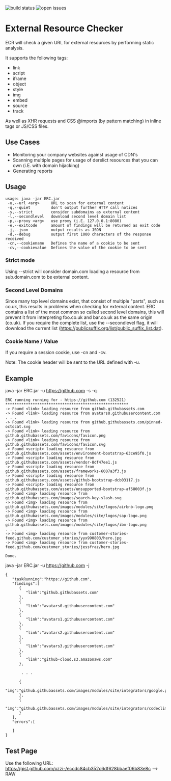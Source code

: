![build status](https://api.travis-ci.com/ozzi-/ECR.svg?branch=master)
![open issues](https://img.shields.io/github/issues/ozzi-/erc.svg)

# External Resource Checker
ECR will check a given URL for external resources by performing static analysis. 

It supports the following tags:
- link
- script
- iframe
- object
- style
- img
- embed
- source
- track

As well as XHR requests and CSS @imports (by pattern matching) in inline tags or JS/CSS files.

## Use Cases
- Monitoring your company websites against usage of CDN's
- Scanning multiple pages for usage of derelict resources that you can own (i.E. with domain hijacking)
- Generating reports 

## Usage
```
usage: java -jar ERC.jar
 -u,--url <arg>     URL to scan for external content
 -q,--quiet         don't output further HTTP call notices
 -s,--strict        consider subdomains as external content
 -l,--secondlevel   download second level domain list
 -p,--proxy <arg>   use proxy (i.E. 127.0.0.1:8080)
 -e,--exitcode      amount of findings will be returned as exit code
 -j,--json          output results as JSON
 -d,--debug         output first 1000 characters of the response received 
 -cn,--cookiename   Defines the name of a cookie to be sent
 -cv,--cookievalue  Defines the value of the cookie to be sent
```

### Strict mode
Using --strict will consider domain.com loading a resource from sub.domain.com to be external content.

### Second Level Domains
Since many top level domains exist, that consist of multiple "parts", such as co.uk, this results in problems when checking for external content. 
ERC contains a list of the most common so called second level domains, this will prevent it from interpreting foo.co.uk and bar.co.uk as the same origin (co.uk).
If you require the complete list, use the --secondlevel flag, it will download the current list (https://publicsuffix.org/list/public_suffix_list.dat).

### Cookie Name / Value
If you require a session cookie, use -cn and -cv.

Note: The cookie header will be sent to the URL defined with -u.

## Example
java -jar ERC.jar -u https://github.com -s -q
```
ERC running running for - https://github.com (132521) 
******************************************************
-> Found <link> loading resource from github.githubassets.com
-> Found <link> loading resource from avatars0.githubusercontent.com
. . . 
-> Found <link> loading resource from github.githubassets.com/pinned-octocat.svg
-> Found <link> loading resource from github.githubassets.com/favicons/favicon.png
-> Found <link> loading resource from github.githubassets.com/favicons/favicon.svg
-> Found <script> loading resource from github.githubassets.com/assets/environment-bootstrap-63ce95f0.js
-> Found <script> loading resource from github.githubassets.com/assets/vendor-8df47ee1.js
-> Found <script> loading resource from github.githubassets.com/assets/frameworks-6007a3f3.js
-> Found <script> loading resource from github.githubassets.com/assets/github-bootstrap-dcb03117.js
-> Found <script> loading resource from github.githubassets.com/assets/unsupported-bootstrap-af58003f.js
-> Found <img> loading resource from github.githubassets.com/images/search-key-slash.svg
-> Found <img> loading resource from github.githubassets.com/images/modules/site/logos/airbnb-logo.png
-> Found <img> loading resource from github.githubassets.com/images/modules/site/logos/sap-logo.png
-> Found <img> loading resource from github.githubassets.com/images/modules/site/logos/ibm-logo.png
. . .
-> Found <img> loading resource from customer-stories-feed.github.com/customer_stories/yyx990803/hero.jpg
-> Found <img> loading resource from customer-stories-feed.github.com/customer_stories/jessfraz/hero.jpg

Done.
```

java -jar ERC.jar -u https://github.com -j
```
{
   "taskRunning":"https://github.com",
   "findings":[
      {
         "link":"github.githubassets.com"
      },
      {
         "link":"avatars0.githubusercontent.com"
      },
      {
         "link":"avatars1.githubusercontent.com"
      },
      {
         "link":"avatars2.githubusercontent.com"
      },
      {
         "link":"avatars3.githubusercontent.com"
      },
      {
         "link":"github-cloud.s3.amazonaws.com"
      },
      
       . . .
       
      {
         "img":"github.githubassets.com/images/modules/site/integrators/google.png"
      },
      {
         "img":"github.githubassets.com/images/modules/site/integrators/codeclimate.png"
      }
   ],
   "errors":[

   ]
}
```

## Test Page
Use the following URL:
https://gist.github.com/ozzi-/eccdc84cb352c6df628bbaef06b83e8c --> RAW
